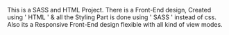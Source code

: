 This is a SASS and HTML Project. 
There is a Front-End design, Created using ' HTML ' & all the Styling Part is done using ' SASS ' instead of css.  
Also its a Responsive Front-End design flexible with all kind of view modes.
